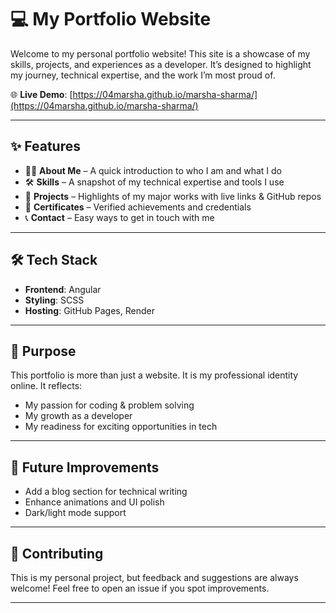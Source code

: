 # 💻 My Portfolio Website

Welcome to my personal portfolio website!
This site is a showcase of my skills, projects, and experiences as a developer.
It’s designed to highlight my journey, technical expertise, and the work I’m most proud of.

🌐 **Live Demo**: [https://04marsha.github.io/marsha-sharma/](https://04marsha.github.io/marsha-sharma/)

---

## ✨ Features
- 🧑‍💼 **About Me** – A quick introduction to who I am and what I do
- 🛠️ **Skills** – A snapshot of my technical expertise and tools I use
- 📂 **Projects** – Highlights of my major works with live links & GitHub repos
- 📜 **Certificates** – Verified achievements and credentials
- 📞 **Contact** – Easy ways to get in touch with me

---

## 🛠️ Tech Stack
- **Frontend**: Angular
- **Styling**: SCSS
- **Hosting**: GitHub Pages, Render

---

## 🎯 Purpose
This portfolio is more than just a website. It is my professional identity online.
It reflects:
- My passion for coding & problem solving
- My growth as a developer
- My readiness for exciting opportunities in tech

---

## 🚀 Future Improvements
- Add a blog section for technical writing
- Enhance animations and UI polish
- Dark/light mode support

---

## 🤝 Contributing
This is my personal project, but feedback and suggestions are always welcome!
Feel free to open an issue if you spot improvements.

---


